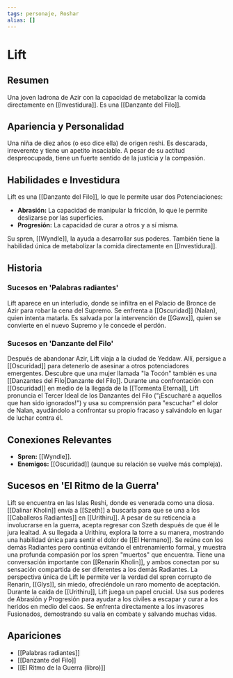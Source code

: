 ```yaml
---
tags: personaje, Roshar
alias: []
---
```


# Lift

## Resumen
Una joven ladrona de Azir con la capacidad de metabolizar la comida directamente en [[Investidura]]. Es una [[Danzante del Filo]].

## Apariencia y Personalidad
Una niña de diez años (o eso dice ella) de origen reshi. Es descarada, irreverente y tiene un apetito insaciable. A pesar de su actitud despreocupada, tiene un fuerte sentido de la justicia y la compasión.

## Habilidades e Investidura
Lift es una [[Danzante del Filo]], lo que le permite usar dos Potenciaciones:
- **Abrasión:** La capacidad de manipular la fricción, lo que le permite deslizarse por las superficies.
- **Progresión:** La capacidad de curar a otros y a sí misma.

Su spren, [[Wyndle]], la ayuda a desarrollar sus poderes. También tiene la habilidad única de metabolizar la comida directamente en [[Investidura]].

## Historia
### Sucesos en 'Palabras radiantes'
Lift aparece en un interludio, donde se infiltra en el Palacio de Bronce de Azir para robar la cena del Supremo. Se enfrenta a [[Oscuridad]] (Nalan), quien intenta matarla. Es salvada por la intervención de [[Gawx]], quien se convierte en el nuevo Supremo y le concede el perdón.

### Sucesos en 'Danzante del Filo'
Después de abandonar Azir, Lift viaja a la ciudad de Yeddaw. Allí, persigue a [[Oscuridad]] para detenerlo de asesinar a otros potenciadores emergentes. Descubre que una mujer llamada "la Tocón" también es una [[Danzantes del Filo|Danzante del Filo]]. Durante una confrontación con [[Oscuridad]] en medio de la llegada de la [[Tormenta Eterna]], Lift pronuncia el Tercer Ideal de los Danzantes del Filo ("¡Escucharé a aquellos que han sido ignorados!") y usa su comprensión para "escuchar" el dolor de Nalan, ayudándolo a confrontar su propio fracaso y salvándolo en lugar de luchar contra él.

## Conexiones Relevantes
* **Spren:** [[Wyndle]].
* **Enemigos:** [[Oscuridad]] (aunque su relación se vuelve más compleja).

## Sucesos en 'El Ritmo de la Guerra'
Lift se encuentra en las Islas Reshi, donde es venerada como una diosa. [[Dalinar Kholin]] envía a [[Szeth]] a buscarla para que se una a los [[Caballeros Radiantes]] en [[Urithiru]]. A pesar de su reticencia a involucrarse en la guerra, acepta regresar con Szeth después de que él le jura lealtad. A su llegada a Urithiru, explora la torre a su manera, mostrando una habilidad única para sentir el dolor de [[El Hermano]]. Se reúne con los demás Radiantes pero continúa evitando el entrenamiento formal, y muestra una profunda compasión por los spren "muertos" que encuentra. Tiene una conversación importante con [[Renarin Kholin]], y ambos conectan por su sensación compartida de ser diferentes a los demás Radiantes. La perspectiva única de Lift le permite ver la verdad del spren corrupto de Renarin, [[Glys]], sin miedo, ofreciéndole un raro momento de aceptación. Durante la caída de [[Urithiru]], Lift juega un papel crucial. Usa sus poderes de Abrasión y Progresión para ayudar a los civiles a escapar y curar a los heridos en medio del caos. Se enfrenta directamente a los invasores Fusionados, demostrando su valía en combate y salvando muchas vidas.

## Apariciones
* [[Palabras radiantes]]
* [[Danzante del Filo]]
* [[El Ritmo de la Guerra (libro)]]

